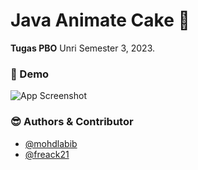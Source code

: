 
# Java Animate Cake 🎂

**Tugas PBO** Unri Semester 3, 2023.

### 🎥 Demo

![App Screenshot](https://github.com/mohdlabib/Animate-Cake-Java/blob/main/demo.gif?raw=true)


### 😎 Authors & Contributor

- [@mohdlabib](https://www.github.com/mohdlabib)
- [@freack21](https://www.github.com/freack21)

